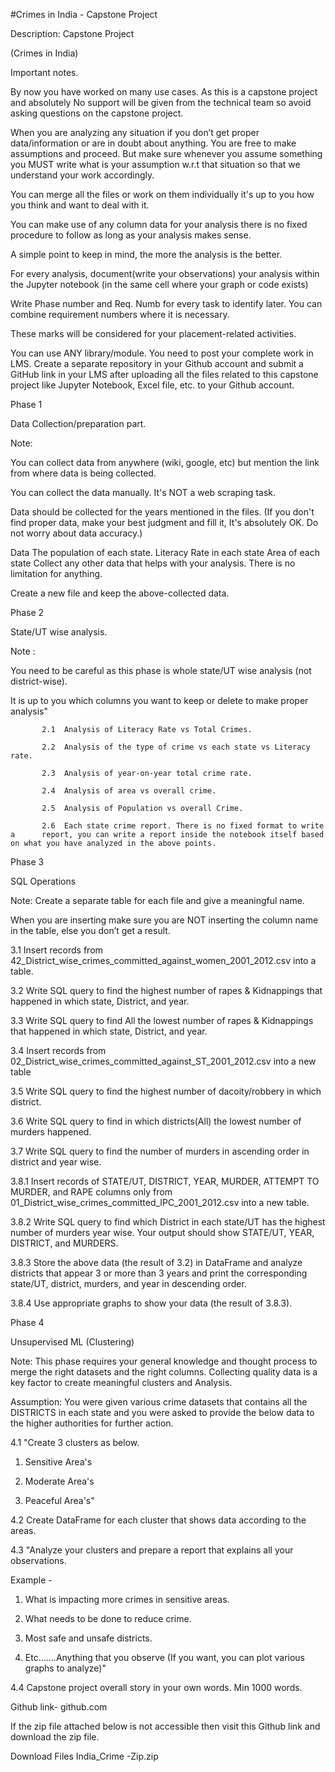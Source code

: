 #Crimes in India - Capstone Project

Description:
Capstone Project



(Crimes in India)



Important notes.

By now you have worked on many use cases. As this is a capstone project and absolutely No support will be given from the technical team so avoid asking questions on the capstone project.

When you are analyzing any situation if you don’t get proper data/information or are in doubt about anything. You are free to make assumptions and proceed. But make sure whenever you assume something you MUST write what is your assumption w.r.t that situation so that we understand your work accordingly.

You can merge all the files or work on them individually it's up to you how you think and want to deal with it.

You can make use of any column data for your analysis there is no fixed procedure to follow as long as your analysis makes sense.

A simple point to keep in mind, the more the analysis is the better.

For every analysis, document(write your observations) your analysis within the Jupyter notebook (in the same cell where your graph or code exists)

Write Phase number and Req. Numb for every task to identify later. You can combine requirement numbers where it is necessary. 

These marks will be considered for your placement-related activities.

You can use ANY library/module.
You need to post your complete work in LMS. Create a separate repository in your Github account and submit a GitHub link in your LMS after uploading all the files related to this capstone project like Jupyter Notebook, Excel file, etc. to your Github account.





Phase 1

Data Collection/preparation part.



Note: 

You can collect data from anywhere (wiki, google, etc) but mention the link from where data is being collected.

You can collect the data manually. It's NOT a web scraping task.

Data should be collected for the years mentioned in the files. (If you don't find proper data, make your best judgment and fill it, It's absolutely OK. Do not worry about data accuracy.)


Data
The population of each state.
Literacy Rate in each state
Area of each state
Collect any other data that helps with your analysis. There is no limitation for anything.

Create a new file and keep the above-collected data.




Phase 2



State/UT wise analysis.



Note :

You need to be careful as this phase is whole state/UT wise analysis (not district-wise).

It is up to you which columns you want to keep or delete to make proper analysis"

           2.1	Analysis of Literacy Rate vs Total Crimes.

           2.2	Analysis of the type of crime vs each state vs Literacy rate.

           2.3	Analysis of year-on-year total crime rate.

           2.4	Analysis of area vs overall crime.

           2.5	Analysis of Population vs overall Crime.

           2.6	Each state crime report. There is no fixed format to write a      report, you can write a report inside the notebook itself based on what you have analyzed in the above points.





Phase 3

SQL Operations

Note: Create a separate table for each file and give a meaningful name.



When you are inserting make sure you are NOT inserting the column name in the table, else you don’t get a result.



3.1	        Insert records from 42_District_wise_crimes_committed_against_women_2001_2012.csv into a table.



3.2	Write SQL query to find the highest number of rapes & Kidnappings that happened in which state, District, and year.



3.3	Write SQL query to find All the lowest number of rapes & Kidnappings that happened in which state, District, and year.



3.4	Insert records from 02_District_wise_crimes_committed_against_ST_2001_2012.csv into a new table



3.5	Write SQL query to find the highest number of dacoity/robbery in which district.



3.6	Write SQL query to find in which districts(All) the lowest number of murders happened.



3.7	Write SQL query to find the number of murders in ascending order in district and year wise.



3.8.1	Insert records of STATE/UT, DISTRICT, YEAR, MURDER, ATTEMPT TO MURDER, and RAPE columns only from 01_District_wise_crimes_committed_IPC_2001_2012.csv into a new table.



3.8.2	Write SQL query to find which District in each state/UT has the highest number of murders year wise. Your output should show STATE/UT, YEAR, DISTRICT, and MURDERS.



3.8.3	Store the above data (the result of 3.2) in DataFrame and analyze districts that appear 3 or more than 3 years and print the corresponding state/UT, district, murders, and year in descending order.



3.8.4	Use appropriate graphs to show your data (the result of 3.8.3).





Phase 4



Unsupervised ML (Clustering)



Note: This phase requires your general knowledge and thought process to merge the right datasets and the right columns. Collecting quality data is a key factor to create meaningful clusters and Analysis.



Assumption: You were given various crime datasets that contains all the DISTRICTS in each state and you were asked to provide the below data to the higher authorities for further action.



4.1  "Create 3 clusters as below.

1. Sensitive Area's

2. Moderate Area's

3. Peaceful Area's"



4.2  Create DataFrame for each cluster that shows data according to the areas.



4.3  "Analyze your clusters and prepare a report that explains all your observations.



Example - 

1. What is impacting more crimes in sensitive areas. 

2. What needs to be done to reduce crime. 

3. Most safe and unsafe districts.

4. Etc.......Anything that you observe (If you want, you can plot various graphs to analyze)"



4.4   Capstone project overall story in your own words. Min 1000 words.





Github link-  github.com



If the zip file attached below is not accessible then visit this Github link and download the zip file.


Download Files
India_Crime -Zip.zip
